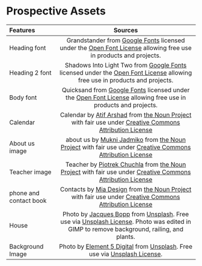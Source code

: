 # Prospective Assets
| Features      | Sources    |
| :------------- | :----------: |
|  Heading font | Grandstander from [Google Fonts](https://fonts.google.com/specimen/Grandstander?preview.text=Caring%20Casa:%20Where%20You%27re%20Treated%20Like%20Family&preview.text_type=custom&category=Display) licensed under the [Open Font License](https://scripts.sil.org/cms/scripts/page.php?site_id=nrsi&id=OFL) allowing free use in products and projects. |
|  Heading 2 font | Shadows Into Light Two from [Google Fonts](https://fonts.google.com/specimen/Shadows+Into+Light+Two?preview.text=where%20you%27re%20treated%20like%20family&preview.text_type=custom&category=Handwriting&sort=popularity) licensed under the [Open Font License](https://scripts.sil.org/cms/scripts/page.php?site_id=nrsi&id=OFL) allowing free use in products and projects. |
|  Body font | Quicksand from [Google Fonts](https://fonts.google.com/specimen/Quicksand?preview.text=where%20you%27re%20treated%20like%20family&preview.text_type=custom&category=Sans+Serif&sort=popularity) licensed under the [Open Font License](https://scripts.sil.org/cms/scripts/page.php?site_id=nrsi&id=OFL) allowing free use in products and projects. |
|  Calendar |  Calendar by [Atif Arshad](https://thenounproject.com/atifarshad/) from [the Noun Project](https://thenounproject.com/search/?q=calendar&i=3860703) with fair use under [Creative Commons Attribution License](https://creativecommons.org/licenses/by/3.0/us/legalcode) |
| About us image  |  about us by [Mukni Jadmiko](https://thenounproject.com/mukni.jadmiko/) from [the Noun Project](https://thenounproject.com/search/?q=about+us&i=3395986) with fair use under [Creative Commons Attribution License](https://creativecommons.org/licenses/by/3.0/us/legalcode) |
| Teacher image  |  Teacher by [Piotrek Chuchla](https://thenounproject.com/pchuchla/) from [the Noun Project](https://thenounproject.com/search/?q=daycare&i=21550) with fair use under [Creative Commons Attribution License](https://creativecommons.org/licenses/by/3.0/us/legalcode) |
| phone and contact book  |  Contacts by [Mia Design](https://thenounproject.com/ValeriaMiaPic/) from [the Noun Project](https://thenounproject.com/search/?q=contact&i=3141438) with fair use under [Creative Commons Attribution License](https://creativecommons.org/licenses/by/3.0/us/legalcode) |
| House  |  Photo by [Jacques Bopp](https://unsplash.com/@jacquesbopp) from [Unsplash](https://unsplash.com/photos/Hh18POSx5qk). Free use via [Unsplash License](https://unsplash.com/license). Photo was edited in GIMP to remove background, railing, and plants.  |
| Background Image  |  Photo by [Element 5 Digital](https://unsplash.com/@element5digital) from [Unsplash](https://unsplash.com/photos/OyCl7Y4y0Bk). Free use via [Unsplash License](https://unsplash.com/license).  |
